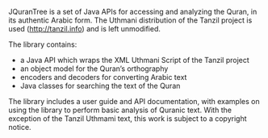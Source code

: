 JQuranTree is a set of Java APIs for accessing and analyzing the Quran, in its authentic Arabic form. The Uthmani distribution of the Tanzil project is used (http://tanzil.info) and is left unmodified.

The library contains:

* a Java API which wraps the XML Uthmani Script of the Tanzil project
* an object model for the Quran’s orthography
* encoders and decoders for converting Arabic text
* Java classes for searching the text of the Quran

The library includes a user guide and API documentation, with examples on using the library to perform basic analysis of Quranic text. With the exception of the Tanzil Uthmami text, this work is subject to a copyright notice.